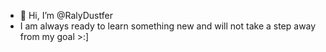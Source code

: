 - 👋 Hi, I’m @RalyDustfer
- I am always ready to learn something new and will not take a step away from my goal >:]
<!---
RalyDustfer/RalyDustfer is a ✨ special ✨ repository because its `README.md` (this file) appears on your GitHub profile.
You can click the Preview link to take a look at your changes.
--->
